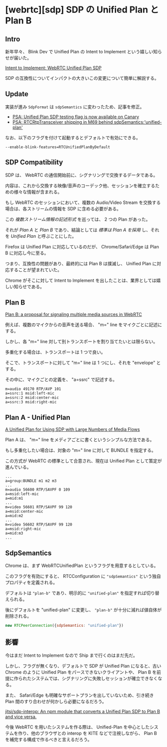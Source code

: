 # [webrtc][sdp] SDP の Unified Plan と Plan B

## Intro

新年早々、 Blink Dev で Unified Plan の Intent to Implement という嬉しい知らせが届いた。

[Intent to Implement: WebRTC Unified Plan SDP](https://groups.google.com/a/chromium.org/forum/#!msg/blink-dev/Qgwfl-nD0Zs/u45qUqRHBwAJ)

SDP の互換性についてインパクトの大きいこの変更について簡単に解説する。


## Update

実装が進み `SdpFormat` は `sdpSemantics` に変わったため、記事を修正。

- [PSA: Unified Plan SDP testing flag is now available on Canary](https://groups.google.com/forum/#!topic/discuss-webrtc/x8lcqHRlWmA)
- [PSA: RTCRtpTransceiver shipping in M69 behind sdpSemantics:'unified-plan'](https://groups.google.com/forum/#!msg/discuss-webrtc/zMB1aL6eZ1Q/gVVQ_4rSBAAJ)

なお、以下のフラグを付けて起動するとデフォルトで有効にできる。

`--enable-blink-features=RTCUnifiedPlanByDefault`


## SDP Compatibility

SDP は、 WebRTC の通信開始前に、シグナリングで交換するデータである。

内容は、これから交換する映像/音声のコーデック他、セッションを確立するための様々な情報が含まれる。

もし WebRTC のセッションにおいて、複数の Audio/Video Stream を交換する場合は、各ストリームの情報を SDP に含める必要がある。

この *複数ストリーム情報の記述形式* を巡っては、 2 つの Plan があった。

それが *Plan A* と *Plan B* であり、結論としては *標準は Plan A を採用* し、それを *Unified Plan* と呼ぶことにした。

Firefox は Unified Plan に対応しているのだが、 Chrome/Safari/Edge は Plan B に対応し今に至る。

つまり、互換性の問題があり、最終的には Plan B は撲滅し、 Unified Plan に対応することが望まれていた。

Chrome がそこに対して Intent to Implement を出したことは、業界としては嬉しい知らせである。


## Plan B

[Plan B: a proposal for signaling multiple media sources in WebRTC](https://tools.ietf.org/html/draft-uberti-rtcweb-plan-00)

例えば、複数のマイクからの音声を送る場合、 "m=" line をマイクごとに記述にする。

しかし、各 "m=" line 対して別トランスポートを割り当てたいとは限らない。

多重化する場合は、トランスポートは 1 つで良い。

そこで、トランスポートに対して "m=" line は 1 つにし、それを "envelope" とする。

その中に、マイクごとの定義を、 "a=ssrc" で記述する。

```sdp
m=audio 49170 RTP/AVP 101
a=ssrc:1 msid:left-mic
a=ssrc:2 msid:center-mic
a=ssrc:3 msid:right-mic
```


## Plan A - Unified Plan

[A Unified Plan for Using SDP with Large Numbers of Media Flows](https://tools.ietf.org/html/draft-roach-mmusic-unified-plan-00)

Plan A は、 "m=" line をメディアごとに書くというシンプルな方法である。

もし多重化したい場合は、対象の "m=" line に対して BUNDLE を指定する。

この方式が WebRTC の標準として合意され、現在は Unified Plan として策定が進んでいる。

```sdp
...
a=group:BUNDLE m1 m2 m3
...
m=audio 56600 RTP/SAVPF 0 109
a=msid:left-mic
a=mid:m1
...
m=video 56601 RTP/SAVPF 99 120
a=msid:center-mic
a=mid:m2
...
m=video 56602 RTP/SAVPF 99 120
a=msid:right-mic
a=mid:m3
...
```


## SdpSemantics

Chrome は、まず WebRTCUnifiedPlan というフラグを用意するとしている。

このフラグを有効にすると、 RTCConfiguration に `"sdpSemantics"` という独自プロパティを定義される。

デフォルトは `"plan-b"` であり、明示的に `"unified-plan"` を指定すれば切り替えられる。

後にデフォルトを "unified-plan" に変更し、 `"plan-b"` が十分に減れば値自体が削除される。

```js
new RTCPeerConnection({sdpSemantics: "unified-plan"})
```


## 影響

今はまだ Intent to Implement なので Ship まで行くのはまだ先だ。

しかし、フラグが無くなり、デフォルトで SDP が Unified Plan になると、古い Chrome のように Unified Plan をパースできないクライアントや、 Plan B を前提に作られたシステムでは、シグナリングに失敗しセッションが確立できなくなる。

また、 Safari/Edge も明確なサポートプランを出していないため、引き続き Plan 間のすり合わせが何かしら必要になるだろう。

[jitsi/sdp-interop: An npm module that converts a Unified Plan SDP to Plan B and vice versa.](https://github.com/jitsi/sdp-interop)

今後 WebRTC を用いたシステムを作る際は、 Unified-Plan を中心としたシステムを作り、他のブラウザとの interop を KITE などで注視しながら、 Plan B を補完する構成で作るべきと言えるだろう。